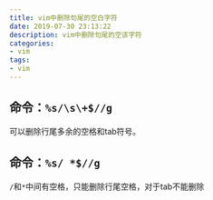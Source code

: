 ```yaml
---
title: vim中删除句尾的空白字符
date: 2019-07-30 23:13:22
description: vim中删除句尾的空该字符
categories:
- vim
tags:
- vim
---
```

##	命令：`%s/\s\+$//g`
可以删除行尾多余的空格和tab符号。

##	命令：`%s/ *$//g`
`/`和`*`中间有空格，只能删除行尾空格，对于tab不能删除
